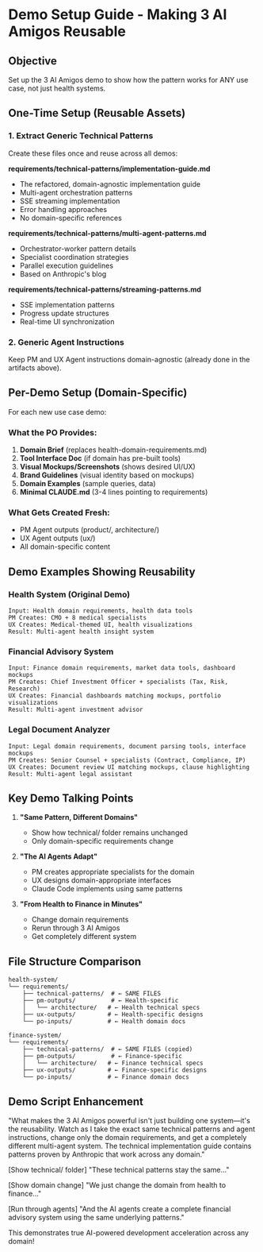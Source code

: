 # Demo Setup Guide - Making 3 AI Amigos Reusable

## Objective
Set up the 3 AI Amigos demo to show how the pattern works for ANY use case, not just health systems.

## One-Time Setup (Reusable Assets)

### 1. Extract Generic Technical Patterns

Create these files once and reuse across all demos:

**requirements/technical-patterns/implementation-guide.md**
- The refactored, domain-agnostic implementation guide
- Multi-agent orchestration patterns
- SSE streaming implementation
- Error handling approaches
- No domain-specific references

**requirements/technical-patterns/multi-agent-patterns.md**
- Orchestrator-worker pattern details
- Specialist coordination strategies
- Parallel execution guidelines
- Based on Anthropic's blog

**requirements/technical-patterns/streaming-patterns.md**
- SSE implementation patterns
- Progress update structures
- Real-time UI synchronization

### 2. Generic Agent Instructions

Keep PM and UX Agent instructions domain-agnostic (already done in the artifacts above).

## Per-Demo Setup (Domain-Specific)

For each new use case demo:

### What the PO Provides:
1. **Domain Brief** (replaces health-domain-requirements.md)
2. **Tool Interface Doc** (if domain has pre-built tools)
3. **Visual Mockups/Screenshots** (shows desired UI/UX)
4. **Brand Guidelines** (visual identity based on mockups)
5. **Domain Examples** (sample queries, data)
6. **Minimal CLAUDE.md** (3-4 lines pointing to requirements)

### What Gets Created Fresh:
- PM Agent outputs (product/, architecture/)
- UX Agent outputs (ux/)
- All domain-specific content

## Demo Examples Showing Reusability

### Health System (Original Demo)
```
Input: Health domain requirements, health data tools
PM Creates: CMO + 8 medical specialists
UX Creates: Medical-themed UI, health visualizations
Result: Multi-agent health insight system
```

### Financial Advisory System
```
Input: Finance domain requirements, market data tools, dashboard mockups
PM Creates: Chief Investment Officer + specialists (Tax, Risk, Research)
UX Creates: Financial dashboards matching mockups, portfolio visualizations
Result: Multi-agent investment advisor
```

### Legal Document Analyzer
```
Input: Legal domain requirements, document parsing tools, interface mockups
PM Creates: Senior Counsel + specialists (Contract, Compliance, IP)
UX Creates: Document review UI matching mockups, clause highlighting
Result: Multi-agent legal assistant
```

## Key Demo Talking Points

1. **"Same Pattern, Different Domains"**
   - Show how technical/ folder remains unchanged
   - Only domain-specific requirements change

2. **"The AI Agents Adapt"**
   - PM creates appropriate specialists for the domain
   - UX designs domain-appropriate interfaces
   - Claude Code implements using same patterns

3. **"From Health to Finance in Minutes"**
   - Change domain requirements
   - Rerun through 3 AI Amigos
   - Get completely different system

## File Structure Comparison

```
health-system/
└── requirements/
    ├── technical-patterns/  # ← SAME FILES
    ├── pm-outputs/          # ← Health-specific
    │   └── architecture/   # ← Health technical specs
    ├── ux-outputs/         # ← Health-specific designs
    └── po-inputs/          # ← Health domain docs

finance-system/
└── requirements/
    ├── technical-patterns/  # ← SAME FILES (copied)
    ├── pm-outputs/          # ← Finance-specific
    │   └── architecture/   # ← Finance technical specs
    ├── ux-outputs/         # ← Finance-specific designs
    └── po-inputs/          # ← Finance domain docs
```

## Demo Script Enhancement

"What makes the 3 AI Amigos powerful isn't just building one system—it's the reusability. Watch as I take the exact same technical patterns and agent instructions, change only the domain requirements, and get a completely different multi-agent system. The technical implementation guide contains patterns proven by Anthropic that work across any domain."

[Show technical/ folder]
"These technical patterns stay the same..."

[Show domain change]
"We just change the domain from health to finance..."

[Run through agents]
"And the AI agents create a complete financial advisory system using the same underlying patterns."

This demonstrates true AI-powered development acceleration across any domain!